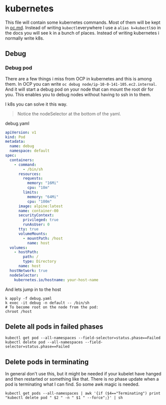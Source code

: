 # kubernetes

This file will contain some kubernetes commands.
Most of them will be kept in [oc.md](oc.md).
Instead of writing `kubectl`everywhere I use a `alias k=kubectl`so in the docs you will see k in a bunch of places.
Instead of writing kubernetes i normally write k8s.


## Debug

### Debug pod

There are a few things i miss from OCP in kubernetes and this is among them. In OCP you can write `oc debug node/ip-10-0-141-105.ec2.internal`.
And it will start a debug pod on your node that can mount the root dir for you. This enables you to debug nodes without having to ssh in to them.

I k8s you can solve it this way.
> Notice the nodeSelector at the bottom of the yaml.

debug.yaml

```yaml
apiVersion: v1
kind: Pod
metadata:
  name: debug
  namespace: default
spec:
  containers:
    - command:
        - /bin/sh
      resources:
        requests:
          memory: "16Mi"
          cpu: "10m"
        limits:
          memory: "64Mi"
          cpu: "100m"
      image: alpine:latest
      name: container-00
      securityContext:
        privileged: true
        runAsUser: 0
      tty: true
      volumeMounts:
        - mountPath: /host
          name: host
  volumes:
    - hostPath:
        path: /
        type: Directory
      name: host
  hostNetwork: true
  nodeSelector:
    kubernetes.io/hostname: your-host-name
```

And lets jump in to the host

```shell
k apply -f debug.yaml
k exec -it debug -n default -- /bin/sh
# To become root on the node from the pod:
chroot /host
```

## Delete all pods in failed phases

```shell
kubectl get pod --all-namespaces --field-selector=status.phase==Failed
kubectl delete pod --all-namespaces --field-selector=status.phase==Failed
```
## Delete pods in terminating

In general don't use this, but it might be needed if your kubelet have hanged and then restarted or something like that.
There is no phase update when a pod is terminating what I can find.
So some awk magic is needed.

```shell
kubectl get pods --all-namespaces | awk '{if ($4=="Terminating") print "kubectl delete pod " $2 " -n " $1 " --force";}' | sh
```

